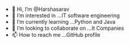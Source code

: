 - 👋 Hi, I’m @Harshasarav
- 👀 I’m interested in ...IT software engineering
- 🌱 I’m currently learning ...Python and Java
- 💞️ I’m looking to collaborate on ...It Companies
- 📫 How to reach me ...GitHub profile

<!---
Harshasarav/Harshasarav is a ✨ special ✨ repository because its `README.md` (this file) appears on your GitHub profile.
You can click the Preview link to take a look at your changes.
--->
